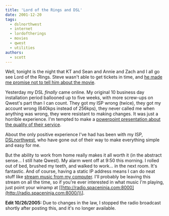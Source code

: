 ```yaml
---
title: 'Lord of the Rings and DSL'
date: 2001-12-20
tags:
  - dslnorthwest
  - internet
  - lordoftherings
  - movies
  - qwest
  - utilities
authors:
  - scott
---
```


Well, tonight is the night that KT and Sean and Annie and Zach and I all go see Lord of the Rings. Steve wasn't able to get tickets in time, and [he made me promise not to tell him about the movie](http://hammer.spaceninja.com/2001/12/one-ring/).

Yesterday my DSL _finally_ came online. My original 10 business day installation period ballooned up to five weeks, with more screw-ups on Qwest's part than I can count. They got my ISP wrong (twice), they got my account wrong (640kps instead of 256kps), they never called me when anything was wrong, they were resistant to making changes. It was just a horrible experience. I'm tempted to make a [powerpoint presentation about the quality of their service](http://www.snopes2.com/business/info/badhotel/frame.htm).

About the only positive experience I've had has been with my ISP, [DSLnorthwest](http://www.dslnorthwest.net/), who have gone out of their way to make everything simple and easy for me.

But the ability to work from home really makes it all worth it (in the abstract sense... I still hate Qwest). My alarm went off at 9:50 this morning. I rolled out of bed, brushed my teeth, and walked to work... in the next room. It's fantastic. And of course, having a static IP address means I can do neat stuff like [stream music from my computer](http://radio.spaceninja.com:8000/). I'll probably be leaving this stream on all the time, so if you're ever interested in what music I'm playing, just point your winamp at \[[http://radio.spaceninja.com:8000](http://radio.spaceninja.com:8000/)\].

**Edit 10/26/2005:** Due to changes in the law, I stopped the radio broadcast shortly after posting this, and it's no longer available.
